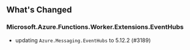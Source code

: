 ## What's Changed

<!-- Please add your release notes in the following format:
- My change description (#PR/#issue)
-->

### Microsoft.Azure.Functions.Worker.Extensions.EventHubs <version>

- updating `Azure.Messaging.EventHubs` to 5.12.2 (#3189)
